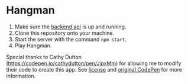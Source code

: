# Hangman

1. Make sure the [backend api](https://github.com/tsbrun/hangman-api) is up and running.
2. Clone this repository onto your machine.
3. Start the server with the command `npm start`.
4. Play Hangman.

Special thanks to Cathy Dutton (https://codepen.io/cathydutton/pen/JjpxMm) for allowing me to modify their code to create this app. See [license](https://github.com/tsbrun/hangman/blob/main/LICENSE.txt) and [original CodePen](https://codepen.io/cathydutton/pen/JjpxMm) for more information.
